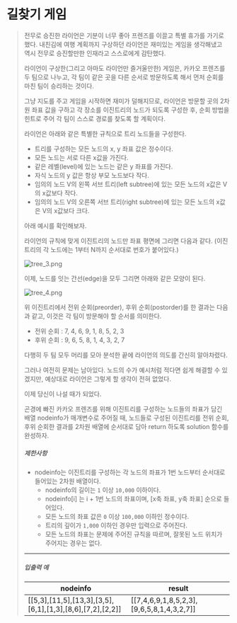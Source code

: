 # 길찾기 게임

> 전무로 승진한 라이언은 기분이 너무 좋아 프렌즈를 이끌고 특별 휴가를 가기로 했다.
> 내친김에 여행 계획까지 구상하던 라이언은 재미있는 게임을 생각해냈고 역시 전무로 승진할만한 인재라고 스스로에게 감탄했다.
>
> 라이언이 구상한(그리고 아마도 라이언만 즐거울만한) 게임은, 카카오 프렌즈를 두 팀으로 나누고, 각 팀이 같은 곳을 다른 순서로 방문하도록 해서 먼저 순회를 마친 팀이 승리하는 것이다.
>
> 그냥 지도를 주고 게임을 시작하면 재미가 덜해지므로, 라이언은 방문할 곳의 2차원 좌표 값을 구하고 각 장소를 이진트리의 노드가 되도록 구성한 후, 순회 방법을 힌트로 주어 각 팀이 스스로 경로를 찾도록 할 계획이다.
>
> 라이언은 아래와 같은 특별한 규칙으로 트리 노드들을 구성한다.
>
> - 트리를 구성하는 모든 노드의 x, y 좌표 값은 정수이다.
> - 모든 노드는 서로 다른 x값을 가진다.
> - 같은 레벨(level)에 있는 노드는 같은 y 좌표를 가진다.
> - 자식 노드의 y 값은 항상 부모 노드보다 작다.
> - 임의의 노드 V의 왼쪽 서브 트리(left subtree)에 있는 모든 노드의 x값은 V의 x값보다 작다.
> - 임의의 노드 V의 오른쪽 서브 트리(right subtree)에 있는 모든 노드의 x값은 V의 x값보다 크다.
>
> 아래 예시를 확인해보자.
>
> 라이언의 규칙에 맞게 이진트리의 노드만 좌표 평면에 그리면 다음과 같다. (이진트리의 각 노드에는 1부터 N까지 순서대로 번호가 붙어있다.)
>
> ![tree_3.png](https://grepp-programmers.s3.amazonaws.com/files/production/dbb58728bd/a5371669-54d4-42a1-9e5e-7466f2d7b683.jpg)
>
> 이제, 노드를 잇는 간선(edge)을 모두 그리면 아래와 같은 모양이 된다.
>
> ![tree_4.png](https://grepp-programmers.s3.amazonaws.com/files/production/6bd8f6496a/50e1df20-5cb7-4846-86d6-2a2f1e70c5da.jpg)
>
> 위 이진트리에서 전위 순회(preorder), 후위 순회(postorder)를 한 결과는 다음과 같고, 이것은 각 팀이 방문해야 할 순서를 의미한다.
>
> - 전위 순회 : 7, 4, 6, 9, 1, 8, 5, 2, 3
> - 후위 순회 : 9, 6, 5, 8, 1, 4, 3, 2, 7
>
> 다행히 두 팀 모두 머리를 모아 분석한 끝에 라이언의 의도를 간신히 알아차렸다.
>
> 그러나 여전히 문제는 남아있다. 노드의 수가 예시처럼 적다면 쉽게 해결할 수 있겠지만, 예상대로 라이언은 그렇게 할 생각이 전혀 없었다.
>
> 이제 당신이 나설 때가 되었다.
>
> 곤경에 빠진 카카오 프렌즈를 위해 이진트리를 구성하는 노드들의 좌표가 담긴 배열 nodeinfo가 매개변수로 주어질 때,
> 노드들로 구성된 이진트리를 전위 순회, 후위 순회한 결과를 2차원 배열에 순서대로 담아 return 하도록 solution 함수를 완성하자.
>
> ##### 제한사항
>
> - nodeinfo는 이진트리를 구성하는 각 노드의 좌표가 1번 노드부터 순서대로 들어있는 2차원 배열이다.
>   - nodeinfo의 길이는 `1` 이상 `10,000` 이하이다.
>   - nodeinfo[i] 는 i + 1번 노드의 좌표이며, [x축 좌표, y축 좌표] 순으로 들어있다.
>   - 모든 노드의 좌표 값은 `0` 이상 `100,000` 이하인 정수이다.
>   - 트리의 깊이가 `1,000` 이하인 경우만 입력으로 주어진다.
>   - 모든 노드의 좌표는 문제에 주어진 규칙을 따르며, 잘못된 노드 위치가 주어지는 경우는 없다.
>
> ------
>
> ##### 입출력 예
>
> | nodeinfo                                                  | result                                    |
> | --------------------------------------------------------- | ----------------------------------------- |
> | [[5,3],[11,5],[13,3],[3,5],[6,1],[1,3],[8,6],[7,2],[2,2]] | [[7,4,6,9,1,8,5,2,3],[9,6,5,8,1,4,3,2,7]] |